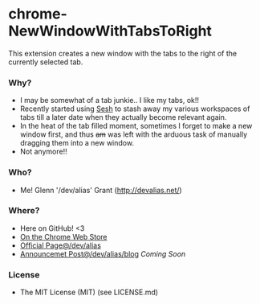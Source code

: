 # chrome-NewWindowWithTabsToRight

This extension creates a new window with the tabs to the right of the currently selected tab.

### Why?

* I may be somewhat of a tab junkie.. I like my tabs, ok!!
* Recently started using  [Sesh](https://chrome.google.com/webstore/detail/sesh/emclpejnhkiogdlimfgipbdfpdcnhhoj?hl=en) to stash away my various workspaces of tabs till a later date when they actually become relevant again.
* In the heat of the tab filled moment, sometimes I forget to make a new window first, and thus ~~am~~ was left with the arduous task of manually dragging them into a new window.
* Not anymore!!

### Who?

* Me! Glenn '/dev/alias' Grant (http://devalias.net/)

### Where?

* Here on GitHub! <3
* [On the Chrome Web Store](https://chrome.google.com/webstore/detail/new-window-with-tabs-to-r/ldahcfljppchbfgdokomobmfdfplaman)
* [Official Page@/dev/alias](http://www.devalias.net/chrome-extensions/new-window-with-tabs-to-right/)
* [Announcemet Post@/dev/alias/blog]() *Coming Soon*

### License

* The MIT License (MIT) (see LICENSE.md)
